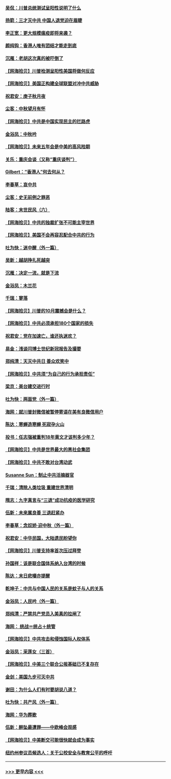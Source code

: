#### [吴侃：川普总统测试呈阳性说明了什么](../pages/nsc993/n12451869.md?t=10051351) 
#### [扬箭：三才灭中共 中国人退党迫在眉睫](../pages/nsc993/n12451842.md?t=10051351) 
#### [李正宽：更大规模瘟疫即将来袭？](../pages/nsc993/n12451455.md?t=10051351) 
#### [颜纯钩：香港人唯有团结才能走到底](../pages/nsc993/n12450870.md?t=10051351) 
#### [沉雁：老胡这次真的被吓倒了](../pages/nsc993/n12449796.md?t=10051351) 
#### [【网海拾贝】川普检测呈阳性美国将做何反应](../pages/nsc993/n12449042.md?t=10051351) 
#### [【网海拾贝】美国正构建全球联盟对冲中共威胁](../pages/nsc993/n12446580.md?t=10051351) 
#### [祝君安：庚子秋月夜](../pages/nsc993/n12445870.md?t=10051351) 
#### [尘客：中秋望月有怀](../pages/nsc993/n12444632.md?t=10051351) 
#### [【网海拾贝】中共是中国实现民主的拦路虎](../pages/nsc993/n12443573.md?t=10051351) 
#### [金浴凤：中秋吟](../pages/nsc993/n12441773.md?t=10051351) 
#### [【网海拾贝】未来五年会是中美的高风险期](../pages/nsc993/n12440760.md?t=10051351) 
#### [关乐：重庆会谈（又称“重庆谈判”）](../pages/nsc993/n12437525.md?t=10051351) 
#### [Gilbert：“香港人”何去何从？](../pages/nsc993/n12435894.md?t=10051351) 
#### [李春草：哀中共](../pages/nsc993/n12435874.md?t=10051351) 
#### [尘客：史无前例之罪恶](../pages/nsc993/n12435762.md?t=10051351) 
#### [陆客：末世民风（六）](../pages/nsc993/n12435354.md?t=10051351) 
#### [【网海拾贝】中共的独裁扩张不可能主宰世界](../pages/nsc993/n12435151.md?t=10051351) 
#### [【网海拾贝】美国不会再容忍配合中共的行为](../pages/nsc993/n12433808.md?t=10051351) 
#### [吐为快：迷中醒（外一篇）](../pages/nsc993/n12433585.md?t=10051351) 
#### [吴新：越胡挣扎死越突](../pages/nsc993/n12433562.md?t=10051351) 
#### [沉雁：决定一流，就是下流](../pages/nsc993/n12432128.md?t=10051351) 
#### [金浴凤：木兰花](../pages/nsc993/n12432124.md?t=10051351) 
#### [千瑞：寥落](../pages/nsc993/n12432071.md?t=10051351) 
#### [【网海拾贝】川普的10月震撼会是什么？](../pages/nsc993/n12431624.md?t=10051351) 
#### [【网海拾贝】中共必须承担180个国家的损失](../pages/nsc993/n12428893.md?t=10051351) 
#### [祝君安：党在加速亡，谁还执迷欢？](../pages/nsc993/n12428652.md?t=10051351) 
#### [易金：浅谈闫博士世纪新冠报告及撮要](../pages/nsc993/n12426822.md?t=10051351) 
#### [郑纯清：天灭中共日 善众欢笑中](../pages/nsc993/n12426784.md?t=10051351) 
#### [【网海拾贝】中共须“为自己的行为承担责任”](../pages/nsc993/n12426067.md?t=10051351) 
#### [梁京：美台建交进行时](../pages/nsc993/n12424066.md?t=10051351) 
#### [吐为快：两面党（外一篇）](../pages/nsc993/n12424043.md?t=10051351) 
#### [海网：就川普封微信被暂停寄语在美有良微信用户](../pages/nsc993/n12424021.md?t=10051351) 
#### [陈达：寒蝉造寒蝉 死寂孕火山](../pages/nsc993/n12423958.md?t=10051351) 
#### [投书：任志强被重判18年黄文才该判多少年？](../pages/nsc993/n12423672.md?t=10051351) 
#### [【网海拾贝】中共是世界最大的黑社会集团](../pages/nsc993/n12423543.md?t=10051351) 
#### [【网海拾贝】中共不敢对台湾动武](../pages/nsc993/n12421418.md?t=10051351) 
#### [Susanne Sun：制止中共活摘器官](../pages/nsc993/n12419654.md?t=10051351) 
#### [千瑞：清除人类垃圾 重建世界清明](../pages/nsc993/n12419414.md?t=10051351) 
#### [隋志：九字真言与“三退”成功抗疫的医学研究](../pages/nsc993/n12419248.md?t=10051351) 
#### [伍新：未来属良善 三退赶紧办](../pages/nsc993/n12418496.md?t=10051351) 
#### [李春草：念奴娇·迎中秋（外一篇）](../pages/nsc993/n12418465.md?t=10051351) 
#### [祝君安：中华民国，大陆遗民盼望你](../pages/nsc993/n12418089.md?t=10051351) 
#### [【网海拾贝】川普支持率首次压过拜登](../pages/nsc993/n12418050.md?t=10051351) 
#### [孙国祥：该是联合国体系纳入台湾的时候](../pages/nsc993/n12417369.md?t=10051351) 
#### [陈达：末日悲嚎亦提醒](../pages/nsc993/n12416736.md?t=10051351) 
#### [乾坤子：中共与中国人民的关系是蚊子与人的关系](../pages/nsc993/n12416632.md?t=10051351) 
#### [金浴凤：人民吟（外一篇）](../pages/nsc993/n12416567.md?t=10051351) 
#### [郑纯清：严禁共产党员入美真的拉闸了](../pages/nsc993/n12416550.md?t=10051351) 
#### [海网： 统战＝统占＋统管](../pages/nsc993/n12416404.md?t=10051351) 
#### [【网海拾贝】中共攻击和侵蚀国际人权体系](../pages/nsc993/n12416250.md?t=10051351) 
#### [金浴凤：采莲女（三首）](../pages/nsc993/n12415517.md?t=10051351) 
#### [【网海拾贝】中美三个联合公报基础已不复存在](../pages/nsc993/n12415054.md?t=10051351) 
#### [金剑：美国九步可灭中共](../pages/nsc993/n12413183.md?t=10051351) 
#### [谢田：为什么人们有时要胡说八道？](../pages/nsc993/n12411861.md?t=10051351) 
#### [吐为快：共产风（外一篇）](../pages/nsc993/n12411761.md?t=10051351) 
#### [海网：华为葬歌](../pages/nsc993/n12410381.md?t=10051351) 
#### [伍新：醉坠最遭罪——中欧峰会观感](../pages/nsc993/n12410364.md?t=10051351) 
#### [【网海拾贝】中美断交可能很快就会成为事实](../pages/nsc993/n12409495.md?t=10051351) 
#### [纽约州参议员候选人：关于公校安全与教育公平的呼吁](../pages/nsc993/n12409228.md?t=10051351) 

----
#### [ >>> 更早内容 <<< ](../indexes/nsc993-earlier.md)
